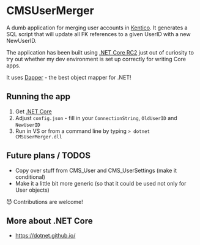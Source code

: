 # CMSUserMerger
A dumb application for merging user accounts in [Kentico](https://www.kentico.com). It generates a SQL script that will update all FK references to a given UserID with a new NewUserID.

The application has been built using [.NET Core RC2](https://blogs.msdn.microsoft.com/dotnet/2016/05/16/announcing-net-core-rc2/) just out of curiosity to try out whether my dev environment is set up correctly for writing Core apps.

It uses [Dapper](https://github.com/StackExchange/dapper-dot-net) - the best object mapper for .NET!

## Running the app
 1. Get [.NET Core](https://www.microsoft.com/net/core#windows)
 2. Adjust `config.json` - fill in your `ConnectionString`, `OldUserID` and `NewUserID`
 3. Run in VS or from a command line by typing `> dotnet CMSUserMerger.dll`
 

## Future plans / TODOS
* Copy over stuff from CMS_User and CMS_UserSettings (make it conditional)
* Make it a little bit more generic (so that it could be used not only for User objects)
 
:smiling_imp: Contributions are welcome!

## More about .NET Core
 * https://dotnet.github.io/
